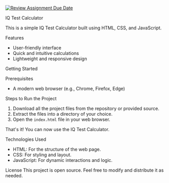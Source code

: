 [![Review Assignment Due Date](https://classroom.github.com/assets/deadline-readme-button-22041afd0340ce965d47ae6ef1cefeee28c7c493a6346c4f15d667ab976d596c.svg)](https://classroom.github.com/a/7XLS1QLQ)


IQ Test Calculator

This is a simple IQ Test Calculator built using HTML, CSS, and JavaScript.

Features
- User-friendly interface
- Quick and intuitive calculations
- Lightweight and responsive design

Getting Started

Prerequisites
- A modern web browser (e.g., Chrome, Firefox, Edge)

Steps to Run the Project
1. Download all the project files from the repository or provided source.
2. Extract the files into a directory of your choice.
3. Open the `index.html` file in your web browser.

That's it! You can now use the IQ Test Calculator.

Technologies Used
- HTML: For the structure of the web page.
- CSS: For styling and layout.
- JavaScript: For dynamic interactions and logic.

License
This project is open source. Feel free to modify and distribute it as needed.

